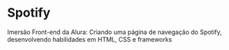 # Spotify
Imersão Front-end da Alura: Criando uma página de navegação do Spotify, desenvolvendo habilidades em HTML, CSS e frameworks
